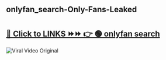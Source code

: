 
 ## onlyfan_search-Only-Fans-Leaked

# <h2><a href="https://clipsfans.com/onlyfan_search&ref=git">🔗 Click to LINKS ⏩⏩ 👉 🟢 onlyfan search </a></h2>

<a href="https://clipsfans.com/onlyfan_search&ref=git" rel="nofollow" data-target="animated-image.originalLink"><img src="https://i.ibb.co.com/xMMVF88/686577567.gif" alt="Viral Video Original" style="max-width: 100%; display: inline-block;" data-target="animated-image.originalImage"></a>
